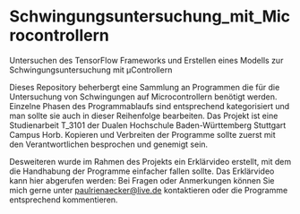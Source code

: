 # Schwingungsuntersuchung_mit_Microcontrollern
Untersuchen des TensorFlow Frameworks und Erstellen eines Modells zur Schwingungsuntersuchung mit µControllern

Dieses Repository beherbergt eine Sammlung an Programmen die für die Untersuchung von Schwingungen auf Microcontrollern benötigt werden.
Einzelne Phasen des Programmablaufs sind entsprechend kategorisiert und man sollte sie auch in dieser Reihenfolge bearbeiten.
Das Projekt ist eine Studienarbeit T_3101 der Dualen Hochschule Baden-Württemberg Stuttgart Campus Horb.
Kopieren und Verbreiten der Programme sollte zuerst mit den Verantwortlichen besprochen und genemigt sein.

Desweiteren wurde im Rahmen des Projekts ein Erklärvideo erstellt, mit dem die Handhabung der Programme einfacher fallen sollte.
Das Erklärvideo kann hier abgerufen werden:
Bei Fragen oder Anmerkungen können Sie mich gerne unter paulrienaecker@live.de kontaktieren oder die Programme entsprechend kommentieren.
